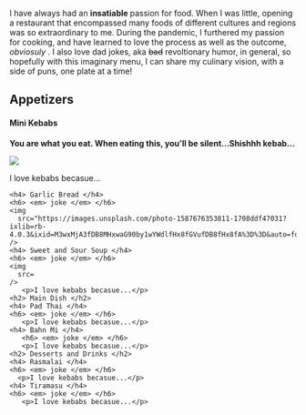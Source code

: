 <html>
  <head>
    <title> My Dream Menu </title>
     <p> I have always had an <strong> insatiable </strong> passion for food. When I was little, opening a restaurant that encompassed many foods of different cultures and regions was so extraordinary to me. During the pandemic, I furthered my passion for cooking, and have learned to love the process as well as the outcome, <em> obviosuly </em>. I also love dad jokes, aka <s>bad</s> revoltionary humor, in general, so hopefully with this imaginary menu, I can share my culinary vision, with a side of puns, one plate at a time! </p>
  </head>
  <body>
    <h2> Appetizers </h2>
    <h4> Mini Kebabs </h4>
    <p> <strong> You are what you eat. When eating this, you'll be silent...Shishhh kebab... </strong> </p>
    <img
      src="https://images.unsplash.com/photo-1555939594-58d7cb561ad1?ixlib=rb-4.0.3&ixid=M3wxMjA3fDB8MHxwaG90by1wYWdlfHx8fGVufDB8fHx8fA%3D%3D&auto=format&fit=crop&w=1974&q=80"
    />
       <p>I love kebabs becasue...</p>
  
    <h4> Garlic Bread </h4>
    <h6> <em> joke </em> </h6>
    <img
      src="https://images.unsplash.com/photo-1587676353811-1708ddf47031?ixlib=rb-4.0.3&ixid=M3wxMjA3fDB8MHxwaG90by1wYWdlfHx8fGVufDB8fHx8fA%3D%3D&auto=format&fit=crop&w=2157&q=80"
    />
    <h4> Sweet and Sour Soup </h4>
    <h6> <em> joke </em> </h6>
    <img
      src=
    />
       <p>I love kebabs becasue...</p>
    <h2> Main Dish </h2>
    <h4> Pad Thai </h4>
    <h6> <em> joke </em> </h6>
       <p>I love kebabs becasue...</p>
    <h4> Bahn Mi </h4>
       <h6> <em> joke </em> </h6>
       <p>I love kebabs becasue...</p>
    <h2> Desserts and Drinks </h2>
    <h4> Rasmalai </h4>
    <h6> <em> joke </em> </h6>
      <p>I love kebabs becasue...</p>
    <h4> Tiramasu </h4>
    <h6> <em> joke </em> </h6>
       <p>I love kebabs becasue...</p>
  </body>
</html>

